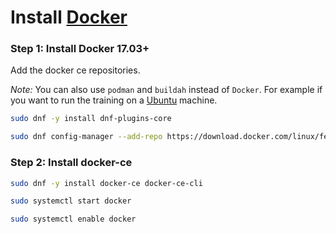 # Install [Docker](https://www.docker.com)

### Step 1: Install Docker 17.03+

Add the docker ce repositories. 

_Note:_ You can also use `podman` and `buildah` instead of `Docker`. For example if you want to run the training on a [Ubuntu](https://ubuntu.com) machine.

```sh
sudo dnf -y install dnf-plugins-core
```

```sh
sudo dnf config-manager --add-repo https://download.docker.com/linux/fedora/docker-ce.repo
```

### Step 2: Install docker-ce

```sh
sudo dnf -y install docker-ce docker-ce-cli
```

```sh
sudo systemctl start docker
```

```sh
sudo systemctl enable docker
```